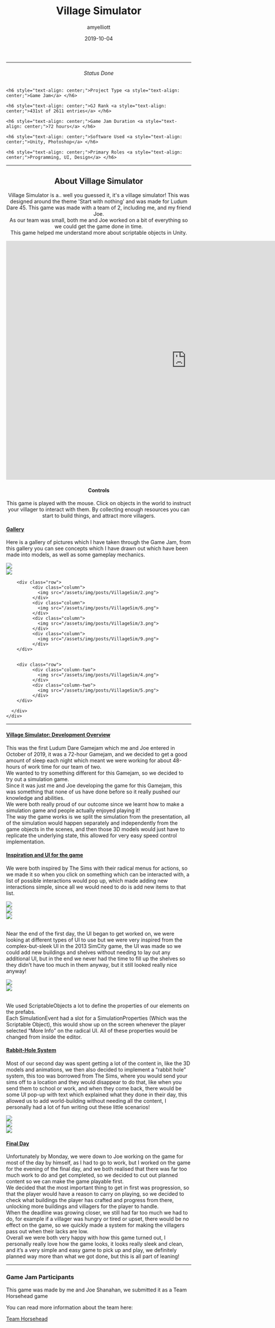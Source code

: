 ﻿---
layout: post
title:  "Village Simulator"
summary: "Village Simulator is a.. well you guessed it, it's a village simulator! This was designed around the theme 'Start with nothing' <small>(Ludum Dare 45)</small>"
author: amyelliott
date: '2019-10-04'
category: ['game-jam', 'csharp', 'design', 'ui-ux', 'unity']
thumbnail: /assets/img/posts/VillageSim/villagesimulator.png
keywords: villagesim, village, sim, indie
permalink: /blog/village-simulator/
usemathjax: true
---
<!---Keep this here-->
<!---Part of the collapsible group items // Ref: https://codepen.io/nhembram/pen/XKEJJp -->
<script>
     $('.panel-collapse').on('show.bs.collapse', function () {
        $(this).siblings('.panel-heading').addClass('active');
      });

      $('.panel-collapse').on('hide.bs.collapse', function () {
        $(this).siblings('.panel-heading').removeClass('active');
      });
</script>

<!--- This HR is nice to have here, to seperate the status of the game -->
<hr>


<!--- -------------------------------------------------------------- -->
<!--- This is for the status of the game, every game should have one -->
<!--- -------------------------------------------------------------- -->
<div class="status-card">
    <h6 style="text-align: center;">Status <a style="text-align: center;">Done</a> </h6> 

    <h6 style="text-align: center;">Project Type <a style="text-align: center;">Game Jam</a> </h6>   

    <h6 style="text-align: center;">GJ Rank <a style="text-align: center;">431st of 2611 entries</a> </h6>  

    <h6 style="text-align: center;">Game Jam Duration <a style="text-align: center;">72 hours</a> </h6>    

    <h6 style="text-align: center;">Software Used <a style="text-align: center;">Unity, Photoshop</a> </h6>    

    <h6 style="text-align: center;">Primary Roles <a style="text-align: center;">Programming, UI, Design</a> </h6> 
</div>

<!--- This HR is nice to have here, to seperate the status of the game -->
<hr>

<!--- -------------------------------------------------------------------- -->
<!--- This is for the main description of the game, this is very important -->
<!--- -------------------------------------------------------------------- -->
<div class = "card">
    <h2 style="text-align: center;">About Village Simulator</h2>
    <p style="text-align: center;">Village Simulator is a.. well you guessed it, it's a village simulator! This was designed around the theme 'Start with nothing' and was made for Ludum Dare 45. This game was made with a team of 2, including me, and my friend Joe. <br /> As our team was small, both me and Joe worked on a bit of everything so we could get the game done in time. <br /> This game helped me understand more about scriptable objects in Unity.</p>
</div>

<!--- --------------------------------------------------------------------------------------------------------- -->
<!--- This is the Embed of the game, followed by a collapsible with the gallery, which starts as open -->
<!--- --------------------------------------------------------------------------------------------------------- -->
<div style="text-align: center;"> <iframe frameborder="0" src="https://itch.io/embed-upload/3491873?color=333333" allowfullscreen="" width="980" height="650"><a href="https://horsehead.itch.io/village-simulation-game";  width="100%">Play Village Simulation Game on itch.io</a></iframe> </div>
<div class="control-card">  
    <h4 style="text-align: center;">Controls</h4>
    <p style="text-align: center;">This game is played with the mouse. Click on objects in the world to instruct your villager to interact with them. By collecting enough resources you can start to build things, and attract more villagers.</p>
</div>


<div class="wrapper center-block">
  <div class="panel-group" id="accordion" role="tablist" aria-multiselectable="true">
  <div class="panel panel-default">
    <div class="panel-heading active" role="tab" id="headingOne">
      <h4 class="panel-title">
        <a role="button" data-toggle="collapse" data-parent="#accordion" href="#collapseGallery" aria-expanded="true" aria-controls="collapseGallery">
          Gallery
        </a>
      </h4>
    </div>
    <div id="collapseGallery" class="panel-collapse collapse in collapse show" role="tabpanel" aria-labelledby="headingOne">
      <div class="panel-body">
        <p>Here is a gallery of pictures which I have taken through the Game Jam, from this gallery you can see concepts which I have drawn out which have been made into models, as well as some gameplay mechanics. <br /> </p>  
        <div class="row">
            <div class="column-two">
                <img src="/assets/img/posts/VillageSim/1.png">
            </div>
            <div class="column-two">
                <img src="/assets/img/posts/VillageSim/0.png">
            </div>
        </div>



        <div class="row">
              <div class="column">
                <img src="/assets/img/posts/VillageSim/2.png">
              </div>
              <div class="column">
                <img src="/assets/img/posts/VillageSim/6.png">
              </div>
              <div class="column">
                <img src="/assets/img/posts/VillageSim/3.png">
              </div>
              <div class="column">
                <img src="/assets/img/posts/VillageSim/9.png">
              </div>
        </div>


        <div class="row">
              <div class="column-two">
                <img src="/assets/img/posts/VillageSim/4.png">
              </div>
              <div class="column-two">
                <img src="/assets/img/posts/VillageSim/5.png">
              </div>
        </div>

      </div>
    </div>
  </div>
</div>

<!--- This HR is nice to have here, to seperate the status of the game -->
<hr>

<!--- -------------------------------------------------------- -->
<!--- This is the collapsible which I will be using.           -->
<!--- I will use these to write about what I done for the game -->
<!--- -------------------------------------------------------- -->
<div class="wrapper center-block">
  <div class="panel-group" id="accordion" role="tablist" aria-multiselectable="true">
  <div class="panel panel-default">
    <div class="panel-heading active" role="tab" id="headingOne">
      <h4 class="panel-title">
        <a role="button" data-toggle="collapse" data-parent="#accordion" href="#collapseOverview" aria-expanded="true" aria-controls="collapseOverview">
          Village Simulator: Development Overview
        </a>
      </h4>
    </div>
    <div id="collapseOverview" class="panel-collapse collapse in" role="tabpanel" aria-labelledby="headingOne">
      <div class="panel-body">
        This was the first Ludum Dare Gamejam which me and Joe entered in October of 2019, it was a 72-hour Gamejam, and we decided to get a good amount of sleep each night which meant we were working for about 48-hours of work time for our team of two. <br /> We wanted to try something different for this Gamejam, so we decided to try out a simulation game. <br /> Since it was just me and Joe developing the game for this Gamejam, this was something that none of us have done before so it really pushed our knowledge and abilities.  <br /> We were both really proud of our outcome since we learnt how to make a simulation game and people actually enjoyed playing it! <br /> The way the game works is we split the simulation from the presentation, all of the simulation would happen separately and independently from the game objects in the scenes, and then those 3D models would just have to replicate the underlying state, this allowed for very easy speed control implementation.
      </div>
    </div>
  </div>
  <div class="panel panel-default">
    <div class="panel-heading" role="tab" id="headingTwo">
      <h4 class="panel-title">
        <a class="collapsed" role="button" data-toggle="collapse" data-parent="#accordion" href="#collapseInspiration" aria-expanded="false" aria-controls="collapseInspiration">
          Inspiration and UI for the game
        </a>
      </h4>
    </div>
    <div id="collapseInspiration" class="panel-collapse collapse" role="tabpanel" aria-labelledby="headingTwo">
      <div class="panel-body">
        <p> We were both inspired by The Sims with their radical menus for actions, so we made it so when you click on something which can be interacted with, a list of possible interactions would pop up, which made adding new interactions simple, since all we would need to do is add new items to that list. <br /> </p>
        <div class="row">
              <div class="column-three">
                <img src="/assets/img/posts/VillageSim/2.png">
              </div>
              <div class="column-three">
                <img src="/assets/img/posts/VillageSim/6.png">
              </div>
              <div class="column-three">
                <img src="/assets/img/posts/VillageSim/8.png">
              </div>
        </div>  
        <p> <br />Near the end of the first day, the UI began to get worked on, we were looking at different types of UI to use but we were very inspired from the complex-but-sleek UI in the 2013 SimCity game, the UI was made so we could add new buildings and shelves without needing to lay out any additional UI, but in the end we never had the time to fill up the shelves so they didn’t have too much in them anyway, but it still looked really nice anyway! <br /> </p>
        <div class="row">
              <div class="column-two">
                <img src="/assets/img/posts/VillageSim/3.png">
              </div>
              <div class="column-two">
                <img src="/assets/img/posts/VillageSim/7.png">
              </div>
        </div> 
        <p> <br /> We used ScriptableObjects a lot to define the properties of our elements on the prefabs. <br /> Each SimulationEvent had a slot for a SimulationProperties (Which was the Scriptable Object), this would show up on the screen whenever the player selected “More Info” on the radical UI. All of these properties would be changed from inside the editor. <br /> </p>
      </div>
    </div>
  </div>
  <div class="panel panel-default">
    <div class="panel-heading" role="tab" id="headingThree">
      <h4 class="panel-title">
        <a class="collapsed" role="button" data-toggle="collapse" data-parent="#accordion" href="#collapseRabbit" aria-expanded="false" aria-controls="collapseRabbit">
          Rabbit-Hole System
        </a>
      </h4>
    </div>
    <div id="collapseRabbit" class="panel-collapse collapse" role="tabpanel" aria-labelledby="headingThree">
      <div class="panel-body">
        <p>Most of our second day was spent getting a lot of the content in, like the 3D models and animations, we then also decided to implement a “rabbit hole” system, this too was borrowed from The Sims, where you would send your sims off to a location and they would disappear to do that, like when you send them to school or work, and when they come back, there would be some UI pop-up with text which explained what they done in their day, this allowed us to add world-building without needing all the content, I personally had a lot of fun writing out these little scenarios!<br /></p>
        <div class="row">
              <div class="column-three">
                <img src="/assets/img/posts/VillageSim/9.png">
              </div>
              <div class="column-three">
                <img src="/assets/img/posts/VillageSim/5.png">
              </div>
              <div class="column-three">
                <img src="/assets/img/posts/VillageSim/4.png">
              </div>
        </div>       
      </div>
    </div>
  </div>
  <div class="panel panel-default">
    <div class="panel-heading" role="tab" id="headingThree">
      <h4 class="panel-title">
        <a class="collapsed" role="button" data-toggle="collapse" data-parent="#accordion" href="#collapseFinal" aria-expanded="false" aria-controls="collapseFinal">
          Final Day
        </a>
      </h4>
    </div>
    <div id="collapseFinal" class="panel-collapse collapse" role="tabpanel" aria-labelledby="headingThree">
      <div class="panel-body">
        <p>Unfortunately by Monday, we were down to Joe working on the game for most of the day by himself, as I had to go to work, but I worked on the game for the evening of the final day, and we both realised that there was far too much work to do and get completed, so we decided to cut out planned content so we can make the game playable first. <br /> We decided that the most important thing to get in first was progression, so that the player would have a reason to carry on playing, so we decided to check what buildings the player has crafted and progress from there, unlocking more buildings and villagers for the player to handle. <br />When the deadline was growing closer, we still had far too much we had to do, for example if a villager was hungry or tired or upset, there would be no effect on the game, so we quickly made a system for making the villagers pass out when their lacks are low. <br />Overall we were both very happy with how this game turned out, I personally really love how the game looks, it looks really sleek and clean, and it’s a very simple and easy game to pick up and play, we definitely planned way more than what we got done, but this is all part of leaning!<br /></p>  
      </div>
    </div>
  </div>
</div>
</div>

<hr>
        
<div class = "card">
    <h3>Game Jam Participants</h3>
    <p>This game was made by me and Joe Shanahan, we submitted it as a Team Horsehead game</p>
    <p>You can read more information about the team here:</p>
    <a href="/blog/authors/teamhorsehead" target="_blank" class="btn btn-dark btn-lg">Team Horsehead</a>
</div>


